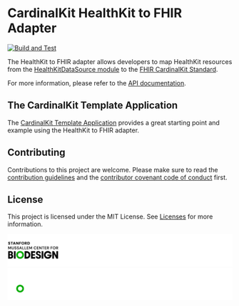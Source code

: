 <!--

This source file is part of the CardinalKit open-source project.

SPDX-FileCopyrightText: 2022 Stanford University and the project authors (see CONTRIBUTORS.md)

SPDX-License-Identifier: MIT
  
-->

# CardinalKit HealthKit to FHIR Adapter

[![Build and Test](https://github.com/StanfordBDHG/CardinalKitHealthKitToFHIRAdapter/actions/workflows/build-and-test.yml/badge.svg)](https://github.com/StanfordBDHG/CardinalKitHealthKitToFHIRAdapter/actions/workflows/build-and-test.yml)

The HealthKit to FHIR adapter allows developers to map HealthKit resources from the [HealthKitDataSource module](https://github.com/StanfordBDHG/CardinalKit) to the [FHIR CardinalKit Standard](https://github.com/StanfordBDHG/CardinalKitFHIR).

For more information, please refer to the [API documentation](https://swiftpackageindex.com/StanfordBDHG/CardinalKitHealthKitToFHIRAdapter/documentation).


## The CardinalKit Template Application

The [CardinalKit Template Application](https://github.com/StanfordBDHG/CardinalKitTemplateApplication) provides a great starting point and example using the HealthKit to FHIR adapter.


## Contributing

Contributions to this project are welcome. Please make sure to read the [contribution guidelines](https://github.com/StanfordBDHG/.github/blob/main/CONTRIBUTING.md) and the [contributor covenant code of conduct](https://github.com/StanfordBDHG/.github/blob/main/CODE_OF_CONDUCT.md) first.


## License

This project is licensed under the MIT License. See [Licenses](https://github.com/StanfordBDHG/CardinalKitHealthKitToFHIRAdapter/tree/main/LICENSES) for more information.

![Stanford Byers Center for Biodesign Logo](https://raw.githubusercontent.com/StanfordBDHG/.github/main/assets/biodesign-footer-light.png#gh-light-mode-only)
![Stanford Byers Center for Biodesign Logo](https://raw.githubusercontent.com/StanfordBDHG/.github/main/assets/biodesign-footer-dark.png#gh-dark-mode-only)
